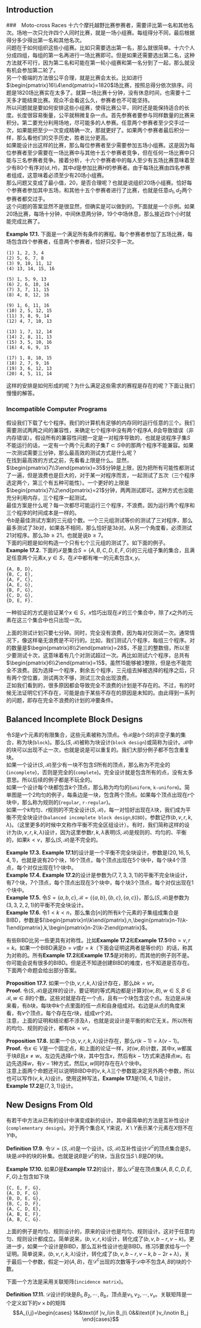 ## Introduction
###　Moto-cross Races
十六个摩托越野比赛参赛者，需要评比第一名和其他名次。场地一次只允许四个人同时比赛，就是一场小组赛。每组得分不同，最后根据得分多少得出第一名和其他名次。  
问题在于如何组织这些小组赛。比如只需要选出第一名，那么就很简单。十六个人分成四组，每组的第一名再进行一场比赛即可。但是如果还需要选出第二名，这种方法就不可行，因为第二名和可能在第一轮小组赛和第一名分到了一起，那么就没有机会参加第二轮了。  
另一个极端的方法很公平合理，就是比赛会太长。比如进行$\begin{pmatrix}16\\4\end{pmatrix}=1820$场比赛，按照总得分依次排序。问题是1820场比赛实在太多了。就算一场比赛十分钟，没有休息时间，也需要十二天多才能结束比赛。观众不会看这么久，参赛者也不可能坚持。  
所以问题就是要如何安排这些小组赛，使得比赛公平，同时还是能保持适合的长度。长度很容易衡量，公平就稍微复杂一点。首先参赛者要参与同样数量的比赛来积分。第二要充分利用场地，尽可能多的人参赛。任意两个参赛者至少交手过一次，如果能把至少一次变成精确一次，那就更好了。如果两个参赛者最后积分一样，那么看他们的交手历史，胜者比分更高。  
如果能设计出这样的比赛，那么每位参赛者至少需要参加五场小组赛。这是因为每位参赛者至少需要在一场比赛中与其他十五个参赛者竞争，但在任何一场比赛中只能与三名参赛者竞争。接着分析，十六个参赛者中的每人至少有五场比赛意味着至少有80个有序对$(d, H)$，其中$d$是参加比赛$H$的参赛者。由于每场比赛由四名参赛者组成，这意味着必须至少有20场小组赛。  
那么问题又变成了最小值，20，是否合理呢？也就是说组织20场小组赛。恰好每个参赛者参加其中五场，和其他十五个参赛者进行了比赛，也就是任意$d_1,d_2$两个参赛者都交过手。  
这个问题的答案显然不是很显然，但确实是可以做到的。下面就是一个示例。如果20场比赛，每场十分钟，中间休息两分钟，19个中场休息，那么接近四个小时就能完成比赛了。

**Example 17.1.** 下面是一个满足所有条件的赛程。每个参赛者参加了五场比赛，每场包含四个参赛者，任意两个参赛者，恰好只交手一次。  
```
(1) 1, 2, 3, 4
(2) 5, 6, 7, 8
(3) 9, 10, 11, 12
(4) 13, 14, 15, 16

(5) 1, 5, 9, 13
(6) 2, 6, 10, 14
(7) 3, 7, 11, 15
(8) 4, 8, 12, 16

(9) 1, 6, 11, 16
(10) 2, 5, 12, 15
(11) 3, 8, 9, 14
(12) 4, 7, 10, 13

(13) 1, 7, 12, 14
(14) 2, 8, 11, 13
(15) 3, 5, 10, 16
(16) 4, 6, 9, 15

(17) 1, 8, 10, 15
(18) 2, 7, 9, 16
(19) 3, 6, 12, 13
(20) 4, 5, 11, 14
```

这样的安排是如何形成的呢？为什么满足这些需求的赛程是存在的呢？下面让我们慢慢的解答。

### Incompatible Computer Programs
假设我们下载了七个程序。我们的计算机有足够的内存同时运行任意的三个。我们需要测试两两之间的兼容性，来确定七个程序中没有两个程序$A,B$会导致错误（非内存错误）。假设所有的兼容性问题一定是一对程序导致的，也就是说程序子集$S$不能运行的话，一定有一个两个元素的子集$T\subset S$中的那两个程序不能兼容。如果一次测试需要三分钟，那么最高效的测试方式是什么呢？  
在找到最高效的方式之前，先看看上限是什么。显然，$\begin{pmatrix}7\\3\end{pmatrix}=35$分钟是上限，因为把所有可能性都测试了一遍，但是浪费也是巨大的，对于某一对程序而言，一起测试了五次（三个程序选定两个，第三个有五种可能性）。一个更好的上限是$\begin{pmatrix}7\\2\end{pmatrix}=21$分钟，两两测试即可。这种方式也没能充分利用内存，三个程序一起测试。  
最佳方案是什么呢？每一次都尽可能运行三个程序，不浪费。因为运行两个程序和三个程序的时间成本是一样的。  
令$b$是最佳测试方案的三元组个数。一个三元组测试等价的测试了三对程序，那么最多测试了$3b$对，如果各不相同，那么恰好是$3b$对。从另一个角度看，必须测试21对程序。那么$3b\geq 21$，也就是说$b\geq 7$。  
下面的问题是如何构造一个只有七个三元组的测试了。如下面的例子。  
**Example 17.2.** 下面的$\mathcal{F}$是集合$S=\{A,B,C,D,E,F,G\}$的三元组子集的集合，且满足任意两个元素$x,y\in S$，在$\mathcal{F}$中都有唯一的元素包含$x,y$。  
```
{A, B, D},
{B, C, E},
{A, F, C},
{A, E, G},
{B, F, G},
{C, D, G},
{D, E, F}.
```
一种验证的方式是验证某个$x\in S$，$x$恰巧出现在$\mathcal{F}$的三个集合中，除了$x$之外的元素在这三个集合中也只出现一次。

上面的测试计划只要七分钟。同时，完全没有浪费，因为每对仅测试一次。通常情况下，像这样毫无浪费是不可行的。比如，我们测试八个程序，每组三个程序。对的数量是$\begin{pmatrix}8\\2\end{pmatrix}=28$，不是三的整数倍，所以至少要测试十次，这意味着有几个对测试超过一次。再比如测试六个程序，总共有$\begin{pmatrix}6\\2\end{pmatrix}=15$，虽然15能够被3整除，但是也不能完全不浪费。因为选择一个程序，剩余五个程序，三元组去掉被选择的程序之后，只有两个空位置，测试两次不够，测试三次会出现浪费。  
正如我们看到的，很多原因都会导致完全不浪费的计划是不存在的。不过，有的时候无法证明它们不存在，可能是由于某些不存在的原因是未知的。由此得到一系列的问题，即存在完全不浪费的计划的冲要条件。

## Balanced Incomplete Block Designs
令$S$是$v$个元素的有限集合，这些元素被称为顶点。令$\mathcal{B}$是$b$个$S$的非空子集的集合，称为块(`block`)。那么$(S,\mathcal{B})$被称为块设计(`block design`)或简称为设计。$\mathcal{B}$中的块可以出现不止一次，也就是说是可以重复的。我们大部分例子都不包含重复块。  
如果一个设计$(S,\mathcal{B})$至少有一块不包含$S$所有的顶点，那么称为不完全的(`incomplete`)，否则是完全的(`complete`)。完全设计就是包含所有的点，没有太多意思。所以后续的例子都是不玩全的。  
如果一个设计每个块都包含$k$个顶点，那么称为均匀的(`uniform`, `k-uniform`)。简单图是一个2均匀的例子，每条边是一块，包含两个顶点。如果每个顶点出现在$r$个块中，那么称为规则的(`regular`, `r-regular`)。  
如果一个$k$均匀、$r$规则的不完全设计$(S,\mathcal{B})$，每一对恰好出现在$\lambda$块，我们成为平衡不完全块设计(`balanced incomplete block design`,`BIBD`)，参数记作$(b,v,r,k,\lambda)$。（这里更多的时候中文称作平衡不完全区组设计）。有时，我们简称这样的设计为$(b,v,r,k,\lambda)$设计，因为这里参数$r,k,\lambda$表明$(S,\mathcal{B})$是规则的、均匀的、平衡的，如果$k<v$，那么$(S,\mathcal{B})$是不完全的。

**Example 17.3.** **Example 17.1**的设计是一个平衡不完全块设计，参数是$(20,16,5,4,1)$，也就是说有20个块，16个顶点，每个顶点出现在5个块中，每个块4个顶点，每个对仅出现在1个块中。  
**Example 17.4.** **Example 17.2**的设计是参数为$(7,7,3,3,1)$的平衡不完全块设计，有7个块，7个顶点，每个顶点出现在3个块中，每个块3个顶点，每个对仅出现在1个块中。  
**Example 17.5.** 令$S=\{a,b,c\}, \mathcal{B}=\{\{a,b\},\{b,c\},\{a,c\}\}$，那么$(S,\mathcal{B})$是参数为$(3,3,2,2,1)$的平衡不完全块设计。  
**Example 17.6.** 令$1<k<n$，那么集合$[n]$的所有$k$个元素的子集组成集合是BIBD，参数是$(\begin{pmatrix}n\\k\end{pmatrix},n,\begin{pmatrix}n-1\\k-1\end{pmatrix},k,\begin{pmatrix}n-2\\k-2\end{pmatrix}$。

有些BIBD比另一些更具有对称性。比如**Example 17.2**和**Example 17.5**中$b=v,r=k$。如果一个BIBD满足$b=v$或$r=k$（下面会证明这两者是等价的）的话，称其为对称的。所有**Example 17.2**和**Example 17.5**是对称的，而其他的例子则不是。  
你可能会说有很多的BIBD。但是还不知道创建BIBD的难度，也不知道是否存在。下面两个命题会给出部分答案。

**Proposition 17.7.** 如果一个$(b,v,r,k,\lambda)$设计存在，那么$bk=vr$。  
**Proof.** 令$(S,\mathcal{B})$是这样的设计，要证明的等式两边都是计算对$(w,B),w\in S,B\in\mathcal{B},w\in B$的个数。这些对就是存在一个点，且有一个块包含这个点。左边是从块来看，有$b$块，每块中$k$个点里面的任一点和自身组成对。右边是从点的角度来看，有$v$个顶点，每个存在在$r$块，组成$vr$个对。  
注意，上面的证明和结论都不涉及$\lambda$，也就是说设计是平衡的和它无关。所以所有的均匀、规则的设计，都有$bk=vr$。

**Proposition 17.8.** 如果一个$(b,v,r,k,\lambda)$设计存在，那么$r(k-1)=\lambda(v-1)$。  
**Proof.** 令$x\in V$是一个固定点，和上面的论证一样，对$(w,B)$计数，其中$x,w$都属于块$B$且$x\neq w$。左边先选择$r$个块，其中包含$x$，然后有$k-1$方式来选择点$w$。右边先选择$w$，有$v-1$种方式，然后$x,w$同时存在在$\lambda$个块中。  
注意上面两个命题还可以说明BIBD中的$v,k,\lambda$三个参数能决定另外两个参数，所以也可以写作$(v,k,\lambda)$设计。使用这种写法，**Example 17.1**是$(16,4,1)$设计，**Example 17.2**是$(7,3,1)$设计。

## New Designs From Old
有若干中方法从已有的设计中演变成新的设计。其中最简单的方法是互补性设计(`complementary design`)。对于两个集合$X,Y$来说，$X\setminus Y$表示某个元素在$X$但不在$Y$中。

**Definition 17.9.** 令$\mathcal{D}=(S,\mathcal{B})$是一个设计。$(S,\mathcal{B})$互补性设计$\mathcal{D}^c$的顶点集合是$S$，块是$\mathcal{B}$中的块的补集。也就是说$B$是$\mathcal{D}^c$的块，当且仅当$S\setminus B$是$D$的块。

**Example 17.10.** 如果$D$是**Example 17.2**的设计，那么$\mathcal{D}^c$是在顶点集$\{A,B,C,D,E,F,G\}$上包含如下块
```
{C, E, F, G},
{A, D, F, G}
{B, D, E, G},
{B, C, D, F},
{A, C, D, E},
{A, B, E, F},
{A, B, C, G}.
```
上面的例子是均匀、规则设计的，原来的设计也是均匀、规则设计。这对于任意均匀、规则设计都成立。简单说来，$(b,v,r,k)$设计，转化成了$(b,v,b-r,v-k)$。更进一步，如果一个设计是BIBD，那么互补性设计也是BIBD。练习5要求给与一个证明。简单说来，$(b,v,r,k,\lambda)$设计，转化成了$(b,v,b-r,v-k,b-2r+\lambda)$，关于最后一个参数，假定一对$(A,B)$，在$\mathcal{D}^c$出现的次数等于$\mathcal{D}$中不包含$A,B$的块的个数。

下面一个方法是采用关联矩阵(`incidence matrix`)。

**Definition 17.11.** $\mathcal{D}$设计的块是$B_1,B_2,\cdots,B_b$，顶点是$v_1,v_2,\cdots,v_v$。关联矩阵是一个定义如下的$v\times b$的矩阵
$$A_{i,j}=\begin{cases}
1&&\text{if }v_i\in B_j\\
0&&\text{if }v_i\notin B_j
\end{cases}$$
